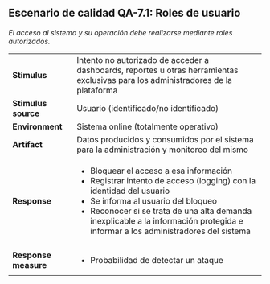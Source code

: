 ## Escenario de calidad QA-7.1: Roles de usuario

*El acceso al sistema y su operación debe realizarse mediante roles autorizados.*

<table>
  <tr>
    <td><b>Stimulus</b></td>
    <td>Intento no autorizado de acceder a dashboards, reportes u otras herramientas exclusivas para los administradores de la plataforma</td>
  </tr>
  <tr>
    <td><b>Stimulus source</b></td>
    <td>Usuario (identificado/no identificado)</td>
  </tr>
  <tr>
    <td><b>Environment</b></td>
    <td>Sistema online (totalmente operativo)</td>
  </tr>
  <tr>
    <td><b>Artifact</b></td>
    <td>Datos producidos y consumidos por el sistema para la administración y monitoreo del mismo</td>
  </tr>
  <tr>
    <td><b>Response</b></td>
    <td>
      <ul>
        <li>Bloquear el acceso a esa información</li>
        <li>Registrar intento de acceso (logging) con la identidad del usuario</li>
        <li>Se informa al usuario del bloqueo</li>
        <li>Reconocer si se trata de una alta demanda inexplicable a la información protegida e informar a los administradores del sistema</li>
      </ul>
    </td>
  </tr>
  <tr>
    <td><b>Response measure</b></td>
    <td>
      <ul>
        <li>Probabilidad de detectar un ataque</li>
      </ul>
    </td>
  </tr>
</table>
